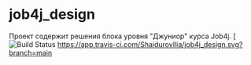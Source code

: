 # job4j_design
Проект содержит решения блока уровня "Джуниор" курса Job4j.
[![Build Status](https://app.travis-ci.com/github/ShaidurovIlia/job4j_design)
 https://app.travis-ci.com/ShaidurovIlia/job4j_design.svg?branch=main